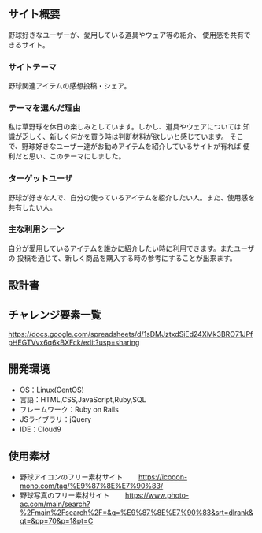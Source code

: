 # <BBitems>

## サイト概要
野球好きなユーザーが、愛用している道具やウェア等の紹介、
使用感を共有できるサイト。

### サイトテーマ
野球関連アイテムの感想投稿・シェア。

### テーマを選んだ理由
私は草野球を休日の楽しみとしています。しかし、道具やウェアについては
知識が乏しく、新しく何かを買う時は判断材料が欲しいと感じています。
そこで、野球好きなユーザー達がお勧めアイテムを紹介しているサイトが有れば
便利だと思い、このテーマにしました。

### ターゲットユーザ
野球が好きな人で、自分の使っているアイテムを紹介したい人。また、使用感を
共有したい人。

### 主な利用シーン
自分が愛用しているアイテムを誰かに紹介したい時に利用できます。またユーザの
投稿を通じて、新しく商品を購入する時の参考にすることが出来ます。

## 設計書


## チャレンジ要素一覧
https://docs.google.com/spreadsheets/d/1sDMJztxdSiEd24XMk3BRO71JPfpHEGTVvx6q6kBXFck/edit?usp=sharing

## 開発環境
- OS：Linux(CentOS)
- 言語：HTML,CSS,JavaScript,Ruby,SQL
- フレームワーク：Ruby on Rails
- JSライブラリ：jQuery
- IDE：Cloud9

## 使用素材
- 野球アイコンのフリー素材サイト
　　https://icooon-mono.com/tag/%E9%87%8E%E7%90%83/
- 野球写真のフリー素材サイト
　　https://www.photo-ac.com/main/search?%2Fmain%2Fsearch%2F=&q=%E9%87%8E%E7%90%83&srt=dlrank&qt=&pp=70&p=1&pt=C
